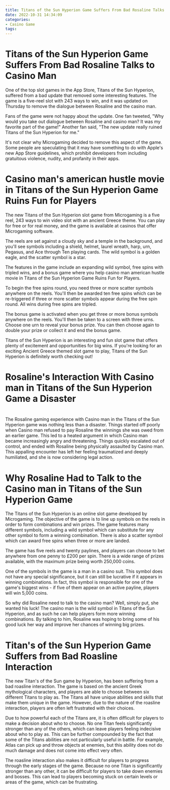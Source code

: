 ```yaml
---
title: Titans of the Sun Hyperion Game Suffers From Bad Rosaline Talks to Casino Man
date: 2022-10-31 14:34:09
categories:
- Casino Game
tags:
---
```



#  Titans of the Sun Hyperion Game Suffers From Bad Rosaline Talks to Casino Man

One of the top slot games in the App Store, Titans of the Sun Hyperion, suffered from a bad update that removed some interesting features. The game is a five-reel slot with 243 ways to win, and it was updated on Thursday to remove the dialogue between Rosaline and the casino man.

Fans of the game were not happy about the update. One fan tweeted, "Why would you take out dialogue between Rosaline and casino man? It was my favorite part of the game!" Another fan said, "The new update really ruined Titans of the Sun Hyperion for me."

It's not clear why Microgaming decided to remove this aspect of the game. Some people are speculating that it may have something to do with Apple's new App Store guidelines, which prohibit developers from including gratuitous violence, nudity, and profanity in their apps.

#  Casino man's american hustle movie in Titans of the Sun Hyperion Game Ruins Fun for Players

The new Titans of the Sun Hyperion slot game from Microgaming is a five reel, 243 ways to win video slot with an ancient Greece theme. You can play for free or for real money, and the game is available at casinos that offer Microgaming software.

The reels are set against a cloudy sky and a temple in the background, and you'll see symbols including a shield, helmet, laurel wreath, harp, urn, Pegasus, and Ace through Ten playing cards. The wild symbol is a golden eagle, and the scatter symbol is a star.

The features in the game include an expanding wild symbol, free spins with tripled wins, and a bonus game where you help casino man american hustle movie in Titans of the Sun Hyperion Game Ruins Fun for Players.

To begin the free spins round, you need three or more scatter symbols anywhere on the reels. You'll then be awarded ten free spins which can be re-triggered if three or more scatter symbols appear during the free spin round. All wins during free spins are tripled.

The bonus game is activated when you get three or more bonus symbols anywhere on the reels. You'll then be taken to a screen with three urns. Choose one urn to reveal your bonus prize. You can then choose again to double your prize or collect it and end the bonus game.

Titans of the Sun Hyperion is an interesting and fun slot game that offers plenty of excitement and opportunities for big wins. If you're looking for an exciting Ancient Greece themed slot game to play, Titans of the Sun Hyperion is definitely worth checking out!

#  Rosaline's Interaction With Casino man in Titans of the Sun Hyperion Game a Disaster

#

The Rosaline gaming experience with Casino man in the Titans of the Sun Hyperion game was nothing less than a disaster. Things started off poorly when Casino man refused to pay Rosaline the winnings she was owed from an earlier game. This led to a heated argument in which Casino man became increasingly angry and threatening. Things quickly escalated out of control, and ended with Rosaline being physically assaulted by Casino man. This appalling encounter has left her feeling traumatized and deeply humiliated, and she is now considering legal action.

#  Why Rosaline Had to Talk to the Casino man in Titans of the Sun Hyperion Game

The Titans of the Sun Hyperion is an online slot game developed by Microgaming. The objective of the game is to line up symbols on the reels in order to form combinations and win prizes. The game features many different symbols, including a wild symbol which can substitute for any other symbol to form a winning combination. There is also a scatter symbol which can award free spins when three or more are landed.

The game has five reels and twenty paylines, and players can choose to bet anywhere from one penny to £200 per spin. There is a wide range of prizes available, with the maximum prize being worth 250,000 coins.

One of the symbols in the game is a man in a casino suit. This symbol does not have any special significance, but it can still be lucrative if it appears in winning combinations. In fact, this symbol is responsible for one of the game's biggest wins - if five of them appear on an active payline, players will win 5,000 coins.

So why did Rosaline need to talk to the casino man? Well, simply put, she wanted his luck! The casino man is the wild symbol in Titans of the Sun Hyperion, and as such he can help players form more winning combinations. By talking to him, Rosaline was hoping to bring some of his good luck her way and improve her chances of winning big prizes.

#  Titan's of the Sun Hyperion Game Suffers from Bad Roasline Interaction

The new Titan's of the Sun game by Hyperion, has been suffering from a bad roasline interaction. The game is based on the ancient Greek mythological characters, and players are able to choose between six different Titans to play as. The Titans all have unique abilities and skills that make them unique in the game. However, due to the nature of the roasline interaction, players are often left frustrated with their choices.

Due to how powerful each of the Titans are, it is often difficult for players to make a decision about who to choose. No one Titan feels significantly stronger than any of the others, which can leave players feeling indecisive about who to play as. This can be further compounded by the fact that some of the Titans abilities are not particularly useful in battle. For example, Atlas can pick up and throw objects at enemies, but this ability does not do much damage and does not come into effect very often.

The roasline interaction also makes it difficult for players to progress through the early stages of the game. Because no one Titan is significantly stronger than any other, it can be difficult for players to take down enemies and bosses. This can lead to players becoming stuck on certain levels or areas of the game, which can be frustrating.